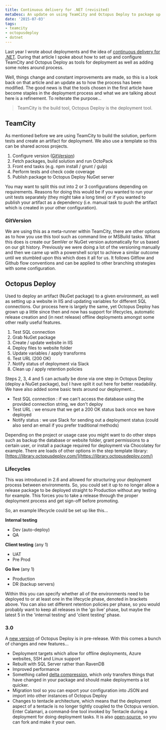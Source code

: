 ```yaml
---
title: Continuous delivery for .NET (revisited)
metaDesc: An update on using TeamCity and Octopus Deploy to package up and deploy applications.
date: '2015-07-03'
tags: 
- teamcity 
- octopusdeploy 
- dotnet
---
```


Last year I wrote about deployments and the idea of [continuous delivery for .NET](http://tcmorris.net/blog/continuous-delivery-for-dotnet/). During that article I spoke about how to set up and configure TeamCity and Octopus Deploy as tools for deployment as well as adding some notes around process. 

Well, things change and constant improvements are made, so this is a look back on that article and an update as to how the process has been modified. The good news is that the tools chosen in the first article have become staples in the deployment process and what we are talking about here is a refinement. To reiterate the purpose... 

> TeamCity is the build tool, Octopus Deploy is the deployment tool.

## TeamCity

As mentioned before we are using TeamCity to build the solution, perform tests and create an artifact for deployment. We also use a template so this can be shared across projects.

1. Configure version ([GitVersion](https://github.com/GitTools/GitVersion))
2. Fetch packages, build solution and run OctoPack
3. Front end tasks (e.g. npm install / grunt / gulp)
4. Perform tests and check code coverage
5. Publish package to Octopus Deploy NuGet server

You may want to split this out into 2 or 3 configurations depending on requirements. Reasons for doing this would be if you wanted to run your unit tests separately (they might take a long time) or if you wanted to publish your artifact as a dependency (i.e. manual task to push the artifact which is created in your other configuration). 

### GitVersion

We are using this as a meta-runner within TeamCity, there are other options as to how you use this tool such as command line or MSBuild tasks. What this does is create our SemVer or NuGet version automatically for us based on our git history. Previously we were doing a lot of the versioning manually and then we came up with a powershell script to achieve a similar outcome until we stumbled upon this which does it all for us. It follows Gitflow and Github flow conventions and can be applied to other branching strategies with some configuration.  

## Octopus Deploy

Used to deploy an artifact (NuGet package) to a given environment, as well as setting up a website in IIS and updating variables for different SQL connections. Our process here is largely the same, yet Octopus Deploy has grown up a little since then and now has support for lifecycles, automatic release creation and (in next release) offline deployments amongst some other really useful features.

1. Test SQL connection
2. Grab NuGet package
3. Create / update website in IIS
4. Deploy files to website folder
5. Update variables / apply transforms
6. Test URL (200 OK)
7. Notify status of deployment via Slack
8. Clean up / apply retention policies

Steps 2, 3, 4 and 5 can actually be done via one step in Octopus Deploy (deploy a NuGet package), but I have split it out here for better readability. We have also added some basic tests around our deployment...

- Test SQL connection : if we can't access the database using the provided connection string, we don't deploy
- Test URL : we ensure that we get a 200 OK status back once we have deployed
- Notify status : we use Slack for sending out a deployment status (could also send an email if you prefer traditional methods)

Depending on the project or usage case you might want to do other steps such as backup the database or website folder, grant permissions to a certain user, or install a package required for deployment via Chocolatey for example. There are loads of other options in the step template library: [https://library.octopusdeploy.com/](https://library.octopusdeploy.com/)

### Lifecycles

This was introduced in 2.6 and allowed for structuring your deployment process between environments. So, you could set it up to no longer allow a release package to be deployed straight to Production without any testing for example. This forces you to take a release through the proper deployment process and get sign-off before promoting.

So, an example lifecycle could be set up like this...

**Internal testing**

- Dev (auto-deploy)
- QA

**Client testing** (any 1)

- UAT
- Pre Prod

**Go live** (any 1)

- Production
- DR (backup servers)

Within this you can specify whether all of the environments need to be deployed to or at least one in the lifecycle phase, denoted in brackets above. You can also set different retention policies per phase, so you would probably want to keep all releases in the 'go live' phase, but maybe the latest 5 in the 'internal testing' and 'client testing' phase. 

### 3.0

A [new version](http://octopusdeploy.com/blog/octopus-3.0-pre-release-is-here) of Octopus Deploy is in pre-release. With this comes a bunch of changes and new features...

- Deployment targets which allow for offline deployments, Azure websites, SSH and Linux support
- Rebuilt with SQL Server rather than RavenDB 
- Improved performance
- Something called [delta compression](http://octopusdeploy.com/blog/the-octopus-deploy-3.0-time-saver-delta-compression), which only transfers things that have changed in your package and should make deployments a lot quicker. 
- Migration tool so you can export your configuration into JSON and import into other instances of Octopus Deploy
- Changes to tentacle architecture, which means that the deployment aspect of a tentacle is no longer tightly coupled to the Octopus version. Enter Calamari, a command-line tool invoked by Tentacle during a deployment for doing deployment tasks. It is also [open-source](https://github.com/OctopusDeploy/Calamari), so you can fork and make it your own.